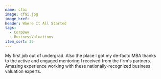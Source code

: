 ```yaml
---
name: cfai
image: cfai.jpg
image_href: 
header: Where It All Started
tags:
  - CorpDev
  - BusinessValuations
item_sort: 35
---
```

My first job out of undergrad. Also the place I got my de-facto MBA thanks to the active and engaged mentoring I received from the firm's partners. Amazing experience working with these nationally-recognized business valuation experts.
